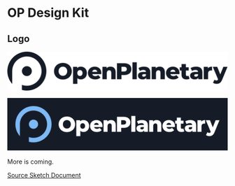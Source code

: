 # OP Design Kit

## Logo

![image](logo/logo_lightbg.svg)

![image](logo/logo_darkbg_padding.svg)

More is coming.

[Source Sketch Document](https://sketch.com/s/a167e098-559c-48eb-b4f5-b41d8a3139ea)
